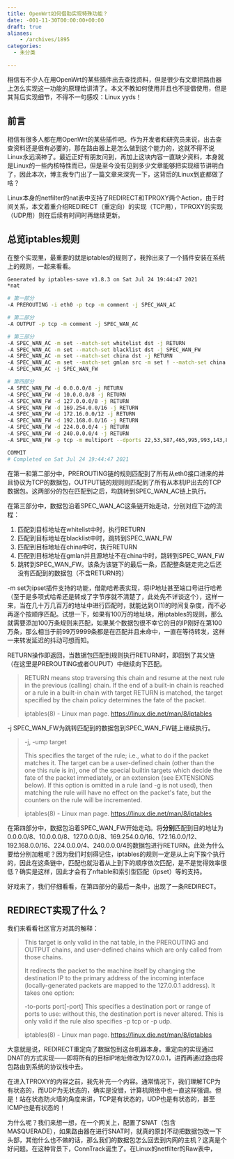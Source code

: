 ```yaml
---
title: OpenWrt如何借助实现特殊功能？
date: -001-11-30T00:00:00+00:00
draft: true
aliases:
    - /archives/1895
categories:
  - 未分类

---
```

相信有不少人在用OpenWrt的某些插件出去查找资料，但是很少有文章把路由器上怎么实现这一功能的原理给讲清了。本文不教如何使用并且也不提倡使用，但是其背后实现细节，不得不一句感叹：Linux yyds！

## 前言

相信有很多人都在用OpenWrt的某些插件吧。作为开发者和研究员来说，出去查查资料还是很有必要的，那在路由器上是怎么做到这个能力的，这就不得不说Linux永远滴神了。最近正好有朋友问到，再加上这块内容一直缺少资料，本身就是Linux的一些内核特性而已，但是至今没有见到多少文章能够把实现细节讲明白了，因此本次，博主我专门出了一篇文章来深究一下，这背后的Linux到底都做了啥？

Linux本身的netfilter的nat表中支持了REDIRECT和TPROXY两个Action，由于时间关系，本文着重介绍REDIRECT（重定向）的实现（TCP用），TPROXY的实现（UDP用）则在后续有时间时再继续更新。

## 总览iptables规则

在整个实现里，最重要的就是iptables的规则了，我拎出来了一个插件安装在系统上的规则，一起来看看。

```bash
Generated by iptables-save v1.8.3 on Sat Jul 24 19:44:47 2021
*nat

# 第一部分
-A PREROUTING -i eth0 -p tcp -m comment -j SPEC_WAN_AC

# 第二部分
-A OUTPUT -p tcp -m comment -j SPEC_WAN_AC

# 第三部分
-A SPEC_WAN_AC -m set --match-set whitelist dst -j RETURN
-A SPEC_WAN_AC -m set --match-set blacklist dst -j SPEC_WAN_FW
-A SPEC_WAN_AC -m set --match-set china dst -j RETURN
-A SPEC_WAN_AC -m set --match-set gmlan src -m set ! --match-set china dst -j SPEC_WAN_FW
-A SPEC_WAN_AC -j SPEC_WAN_FW

# 第四部分
-A SPEC_WAN_FW -d 0.0.0.0/8 -j RETURN
-A SPEC_WAN_FW -d 10.0.0.0/8 -j RETURN
-A SPEC_WAN_FW -d 127.0.0.0/8 -j RETURN
-A SPEC_WAN_FW -d 169.254.0.0/16 -j RETURN
-A SPEC_WAN_FW -d 172.16.0.0/12 -j RETURN
-A SPEC_WAN_FW -d 192.168.0.0/16 -j RETURN
-A SPEC_WAN_FW -d 224.0.0.0/4 -j RETURN
-A SPEC_WAN_FW -d 240.0.0.0/4 -j RETURN
-A SPEC_WAN_FW -p tcp -m multiport --dports 22,53,587,465,995,993,143,80,443,853,9418 -j REDIRECT --to-ports 1234

COMMIT
# Completed on Sat Jul 24 19:44:47 2021
```

在第一和第二部分中，PREROUTING链的规则匹配到了所有从eth0接口进来的并且协议为TCP的数据包，OUTPUT链的规则则匹配到了所有从本机IP出去的TCP数据包。这两部分的包在匹配到之后，均跳转到SPEC_WAN_AC链上执行。

在第三部分中，数据包沿着SPEC_WAN_AC这条链开始走动，分别对应下边的流程：

  1. 匹配到目标地址在whitelist中时，执行RETURN
  2. 匹配到目标地址在blacklist中时，跳转到SPEC_WAN_FW
  3. 匹配到目标地址在china中时，执行RETURN
  4. 匹配到目标地址在gmlan并且源地址不在china中时，跳转到SPEC_WAN_FW
  5. 跳转到SPEC_WAN_FW。该条为该链下的最后一条，匹配整条链走完之后还没有匹配到的数据包（不含RETURN的）

-m set为ipset插件支持的功能，借助哈希表实现，将IP地址甚至端口号进行哈希（至于是多项式哈希还是转成了字节序就不清楚了，此处先不详谈这个），这样一来，当在几十万几百万的地址中进行匹配时，就能达到O(1)的时间复杂度，而不必再逐个按顺序匹配。试想一下，如果有100万的地址块，用iptables的规则，那么就需要添加100万条规则来匹配，如果某个数据包很不幸它的目的IP刚好在第100万条，那么相当于前99万9999条都是在匹配并且未命中，一直在等待转发，这样一来转发延迟的抖动可想而知。

RETURN操作即返回，当数据包匹配到规则执行RETURN时，即回到了其父链（在这里是PREROUTING或者OUPUT）中继续向下匹配。

> RETURN means stop traversing this chain and resume at the next rule in the previous (calling) chain. If the end of a built-in chain is reached or a rule in a built-in chain with target RETURN is matched, the target specified by the chain policy determines the fate of the packet.
> 
> iptables(8) - Linux man page. https://linux.die.net/man/8/iptables

-j SPEC_WAN_FW为跳转匹配到的数据包到SPEC_WAN_FW链上继续执行。

> -j, -ump target
> 
> This specifies the target of the rule; i.e., what to do if the packet matches it. The target can be a user-defined chain (other than the one this rule is in), one of the special builtin targets which decide the fate of the packet immediately, or an extension (see EXTENSIONS below). If this option is omitted in a rule (and -g is not used), then matching the rule will have no effect on the packet's fate, but the counters on the rule will be incremented.
> 
> iptables(8) - Linux man page. https://linux.die.net/man/8/iptables

在第四部分中，数据包沿着SPEC_WAN_FW开始走动。将**分别**匹配到目的地址为0.0.0.0/8、10.0.0.0/8、127.0.0.0/8、169.254.0.0/16、172.16.0.0/12、192.168.0.0/16、224.0.0.0/4、240.0.0.0/4的数据包进行RETURN。此处为什么要给分别加粗呢？因为我们时刻得记住，iptables的规则一定是从上向下挨个执行的，因此在这条链中，匹配也就沿着从上到下的顺序依次匹配，是不是觉得效率很低？确实是这样，因此才会有了nftable和索引型匹配（ipset）等的支持。

好戏来了，我们仔细看看，在第四部分的最后一条中，出现了一条REDIRECT。

## REDIRECT实现了什么？

我们来看看社区官方对其的解释：

> This target is only valid in the nat table, in the PREROUTING and OUTPUT chains, and user-defined chains which are only called from those chains.
> 
> It redirects the packet to the machine itself by changing the destination IP to the primary address of the incoming interface (locally-generated packets are mapped to the 127.0.0.1 address). It takes one option:
> 
> -to-ports port[-port] This specifies a destination port or range of ports to use: without this, the destination port is never altered. This is only valid if the rule also specifies -p tcp or -p udp.
> 
> iptables(8) - Linux man page. https://linux.die.net/man/8/iptables

大意就是说，REDIRECT重定向了数据包到这台机器本身。重定向的实现通过DNAT的方式实现——即将所有的目标IP地址修改为127.0.0.1，进而再通过路由将包路由到系统的协议栈中去。





在进入TPROXY的内容之前，我先补充一个内容。通常情况下，我们理解TCP为有状态的，而UDP为无状态的，确实是没错，计算机网络中也一直这样强调。但是！站在状态防火墙的角度来讲，TCP是有状态的，UDP也是有状态的，甚至ICMP也是有状态的！

为什么呢？我们来想一想，在一个网关上，配置了SNAT（包含MASQUERADE），如果路由器在进行SNAT时，就真的原封不动把数据包改一下头部，其他什么也不做的话，那么我们的数据包怎么回去到内网的主机？这真是个好问题。在这种背景下，ConnTrack诞生了。在Linux的netfilter的Raw表中，